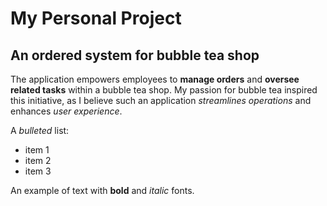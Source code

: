 # My Personal Project

## An ordered system for bubble tea shop

The application empowers employees to **manage orders** and **oversee related tasks** within a bubble tea shop. 
My passion for bubble tea inspired this initiative, as I believe such an application *streamlines operations* 
and enhances *user experience*.

A *bulleted* list:
- item 1
- item 2
- item 3

An example of text with **bold** and *italic* fonts.  